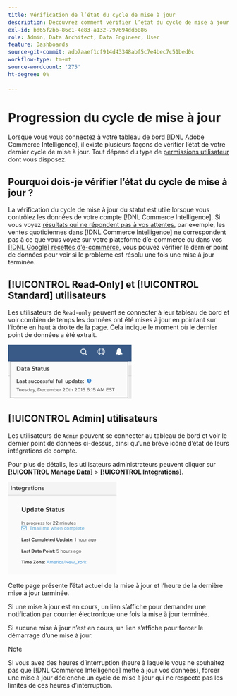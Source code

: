 ```yaml
---
title: Vérification de l’état du cycle de mise à jour
description: Découvrez comment vérifier l’état du cycle de mise à jour.
exl-id: bd65f2bb-86c1-4e83-a132-797694ddb086
role: Admin, Data Architect, Data Engineer, User
feature: Dashboards
source-git-commit: adb7aaef1cf914d43348abf5c7e4bec7c51bed0c
workflow-type: tm+mt
source-wordcount: '275'
ht-degree: 0%

---
```


# Progression du cycle de mise à jour

Lorsque vous vous connectez à votre tableau de bord [!DNL Adobe Commerce Intelligence], il existe plusieurs façons de vérifier l’état de votre dernier cycle de mise à jour. Tout dépend du type de [permissions utilisateur](../administrator/user-management/user-management.md) dont vous disposez.

## Pourquoi dois-je vérifier l’état du cycle de mise à jour ?

La vérification du cycle de mise à jour du statut est utile lorsque vous contrôlez les données de votre compte [!DNL Commerce Intelligence]. Si vous voyez [résultats qui ne répondent pas à vos attentes](../data-analyst/data-warehouse-mgr/data-and-updates-faq.md), par exemple, les ventes quotidiennes dans [!DNL Commerce Intelligence] ne correspondent pas à ce que vous voyez sur votre plateforme d’e-commerce ou dans vos [[!DNL Google] recettes d’e-commerce](https://experienceleague.adobe.com/docs/commerce-knowledge-base/kb/troubleshooting/miscellaneous/diagnosing-google-ecommerce-revenue-discrepancies.html?lang=fr), vous pouvez vérifier le dernier point de données pour voir si le problème est résolu une fois une mise à jour terminée.

## [!UICONTROL Read-Only] et [!UICONTROL Standard] utilisateurs

Les utilisateurs de `Read-only` peuvent se connecter à leur tableau de bord et voir combien de temps les données ont été mises à jour en pointant sur l’icône en haut à droite de la page. Cela indique le moment où le dernier point de données a été extrait.

![](../../mbi/assets/last-success-data.png)

## [!UICONTROL Admin] utilisateurs

Les utilisateurs de `Admin` peuvent se connecter au tableau de bord et voir le dernier point de données ci-dessus, ainsi qu’une brève icône d’état de leurs intégrations de compte.

Pour plus de détails, les utilisateurs administrateurs peuvent cliquer sur **[!UICONTROL Manage Data]** > **[!UICONTROL Integrations]**.

![](../../mbi/assets/detail-manage-data-integrations.png)

Cette page présente l’état actuel de la mise à jour et l’heure de la dernière mise à jour terminée.

Si une mise à jour est en cours, un lien s’affiche pour demander une notification par courrier électronique une fois la mise à jour terminée.

Si aucune mise à jour n’est en cours, un lien s’affiche pour forcer le démarrage d’une mise à jour.

>[!NOTE]
>
>Si vous avez des heures d’interruption (heure à laquelle vous ne souhaitez pas que [!DNL Commerce Intelligence] mette à jour vos données), forcer une mise à jour déclenche un cycle de mise à jour qui ne respecte pas les limites de ces heures d’interruption.
